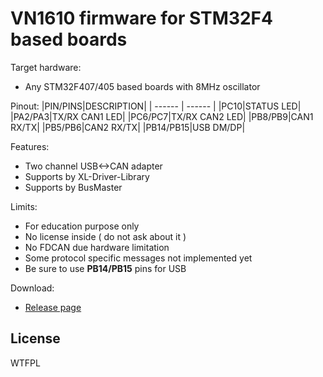 # VN1610 firmware for STM32F4 based boards

Target hardware:
* Any STM32F407/405 based boards with 8MHz oscillator

Pinout:
|PIN/PINS|DESCRIPTION|
| ------ | ------ |
|PC10|STATUS LED|
|PA2/PA3|TX/RX CAN1 LED|
|PC6/PC7|TX/RX CAN2 LED|
|PB8/PB9|CAN1 RX/TX|
|PB5/PB6|CAN2 RX/TX|
|PB14/PB15|USB DM/DP|

Features:
- Two channel USB<->CAN adapter
- Supports by XL-Driver-Library
- Supports by BusMaster

Limits:
- For education purpose only
- No license inside ( do not ask about it )
- No FDCAN due hardware limitation
- Some protocol specific messages not implemented yet
- Be sure to use **PB14/PB15** pins for USB

Download:
- [Release page](https://github.com/moonglow/vector_can/releases/latest)


License
----

WTFPL
